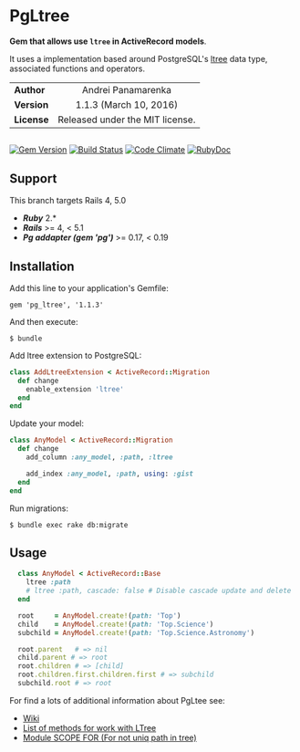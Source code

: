# PgLtree

**Gem that allows use `ltree` in ActiveRecord models**.

It uses a implementation based around PostgreSQL's [ltree](http://www.postgresql.org/docs/current/static/ltree.html) data type, associated functions and operators.

|               |                                  |
|---------------|:--------------------------------:|
| **Author**    | Andrei Panamarenka               |
| **Version**   | 1.1.3 (March 10, 2016)           |
| **License**   | Released under the MIT license.  |


##

[![Gem Version](https://badge.fury.io/rb/pg_ltree.svg)](http://badge.fury.io/rb/pg_ltree)
[![Build Status](https://travis-ci.org/sjke/pg_ltree.svg?branch=travis-ci)](https://travis-ci.org/sjke/pg_ltree)
[![Code Climate](https://codeclimate.com/github/sjke/pg_ltree/badges/gpa.svg)](https://codeclimate.com/github/sjke/pg_ltree)
[![RubyDoc](http://inch-ci.org/github/sjke/pg_ltree.svg?branch=master)](http://www.rubydoc.info/github/sjke/pg_ltree/)

## Support
  This branch targets Rails 4, 5.0
  * ***Ruby*** 2.*
  * ***Rails*** >= 4, < 5.1
  * ***Pg addapter (gem 'pg')*** >= 0.17, < 0.19

## Installation

Add this line to your application's Gemfile:

    gem 'pg_ltree', '1.1.3'

And then execute:

    $ bundle

Add ltree extension to PostgreSQL:

``` ruby
class AddLtreeExtension < ActiveRecord::Migration
  def change
    enable_extension 'ltree'
  end
end
```

Update your model:

``` ruby
class AnyModel < ActiveRecord::Migration
  def change
    add_column :any_model, :path, :ltree

    add_index :any_model, :path, using: :gist
  end
end
```

Run migrations:

    $ bundle exec rake db:migrate

## Usage

``` ruby
  class AnyModel < ActiveRecord::Base
    ltree :path
    # ltree :path, cascade: false # Disable cascade update and delete
  end

  root     = AnyModel.create!(path: 'Top')
  child    = AnyModel.create!(path: 'Top.Science')
  subchild = AnyModel.create!(path: 'Top.Science.Astronomy')

  root.parent   # => nil
  child.parent # => root
  root.children # => [child]
  root.children.first.children.first # => subchild
  subchild.root # => root
```

For find a lots of additional information about PgLtee see:
* [Wiki](https://github.com/sjke/pg_ltree/wiki)
* [List of methods for work with LTree](https://github.com/sjke/pg_ltree/wiki/List-of-methods-for-work-with-LTree)
* [Module SCOPE FOR (For not uniq path in tree)](https://github.com/sjke/pg_ltree/wiki/Module-SCOPED-FOR)
